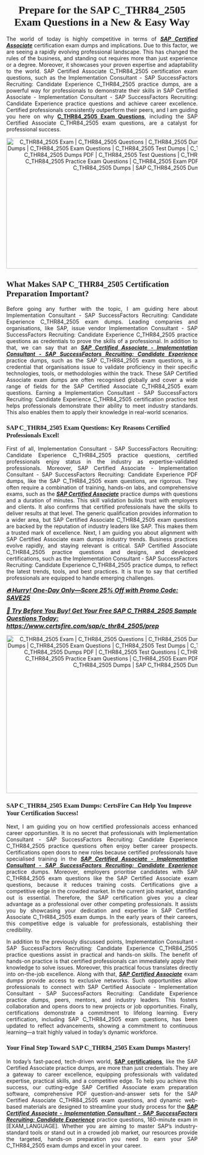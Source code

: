 <h1 style="text-align: center;"><strong><span style="display:block; color:#Black; "><span style="font-family:Times New Roman,Times,serif;">Prepare for the SAP C_THR84_2505 Exam Questions in a New & Easy Way</span></span></strong></h1>

<p style="text-align:justify">The world of today is highly competitive in terms of <u><em><strong>SAP Certified Associate</strong></em></u> certification exam dumps and implications. Due to this factor, we are seeing a rapidly evolving professional landscape. This has changed the rules of the business, and standing out requires more than just experience or a degree. Moreover, it showcases your proven expertise and adaptability to the world. SAP Certified Associate C_THR84_2505 certification exam questions, such as the Implementation Consultant - SAP SuccessFactors Recruiting: Candidate Experience C_THR84_2505 practice dumps, are a powerful way for professionals to demonstrate their skills in SAP Certified Associate - Implementation Consultant - SAP SuccessFactors Recruiting: Candidate Experience practice questions and achieve career excellence. Certified professionals consistently outperform their peers, and I am guiding you here on why <strong><a href="https://www.certsfire.com/sap/c_thr84_2505/prep">C_THR84_2505 Exam Questions</a></strong>, including the SAP Certified Associate C_THR84_2505 exam questions, are a catalyst for professional success.</p>

<p style="text-align: center;"><img alt="C_THR84_2505 Exam | C_THR84_2505 Questions | C_THR84_2505 Dumps | C_THR84_2505 Exam Dumps | C_THR84_2505 Exam Questions | C_THR84_2505 Test Dumps | C_THR84_2505 PDF Questions | C_THR84_2505 Dumps PDF | C_THR84_2505 Test Questions | C_THR84_2505 Braindumps | C_THR84_2505 Practice Exam Questions | C_THR84_2505 Exam PDF Questions | CertsFire C_THR84_2505 Dumps | SAP C_THR84_2505 Dumps" src="https://i.ibb.co/PGrN2dBj/certs5.jpg" style="width: 700px; height: 344px;" /></p>

<h2><strong><span style="display:block; color:#Black; "><span style="font-family:Times New Roman,Times,serif;">What Makes SAP C_THR84_2505 Certification Preparation Important? </span></span></strong></h2>

<p style="text-align:justify">Before going any further with the topic, I am guiding here about Implementation Consultant - SAP SuccessFactors Recruiting: Candidate Experience C_THR84_2505 exam dumps. Leading companies and organisations, like SAP, issue vendor Implementation Consultant - SAP SuccessFactors Recruiting: Candidate Experience C_THR84_2505 practice questions as credentials to prove the skills of a professional. In addition to that, we can say that an <u><em><strong>SAP Certified Associate - Implementation Consultant - SAP SuccessFactors Recruiting: Candidate Experience</strong></em></u> practice dumps, such as the SAP C_THR84_2505 exam questions, is a credential that organisations issue to validate proficiency in their specific technologies, tools, or methodologies within the track. These SAP Certified Associate exam dumps are often recognised globally and cover a wide range of fields for the SAP Certified Associate C_THR84_2505 exam questions. Earning a Implementation Consultant - SAP SuccessFactors Recruiting: Candidate Experience C_THR84_2505 certification practice test helps professionals demonstrate their ability to meet industry standards. This also enables them to apply their knowledge in real-world scenarios.</p>

<h3><strong><span style="display:block; color:#Black; "><span style="font-family:Times New Roman,Times,serif;">SAP C_THR84_2505 Exam Questions: Key Reasons Certified Professionals Excel!</span></span></strong></h3>

<p style="text-align:justify">First of all, Implementation Consultant - SAP SuccessFactors Recruiting: Candidate Experience C_THR84_2505 practice questions, certified professionals enjoy status in the industry as expertise-validated professionals. Moreover, SAP Certified Associate - Implementation Consultant - SAP SuccessFactors Recruiting: Candidate Experience PDF dumps, like the SAP C_THR84_2505 exam questions, are rigorous. They often require a combination of training, hands-on labs, and comprehensive exams, such as the <u><em><strong>SAP Certified Associate</strong></em></u> practice dumps with questions and a duration of minutes. This skill validation builds trust with employers and clients. It also confirms that certified professionals have the skills to deliver results at that level. The generic qualification provides information to a wider area, but SAP Certified Associate C_THR84_2505 exam questions are backed by the reputation of industry leaders like SAP. This makes them a trusted mark of excellence. Next, I am guiding you about alignment with SAP Certified Associate exam dumps industry trends. Business practices evolve rapidly, and staying relevant is critical. SAP Certified Associate C_THR84_2505 practice questions and designs, and developed certifications, such as the Implementation Consultant - SAP SuccessFactors Recruiting: Candidate Experience C_THR84_2505 practice dumps, to reflect the latest trends, tools, and best practices. It is true to say that certified professionals are equipped to handle emerging challenges.</p>

<p><u><span style="font-size:16px;"><strong><em>🔥 Hurry! One-Day Only—Score 25% Off with Promo Code: SAVE25</em></strong></span></u></p>

<p><span style="font-size:16px;"><u><strong><em>📘 Try Before You Buy! Get Your Free SAP C_THR84_2505 Sample Questions Today:</em></strong></u> <strong><em><u><a href="https://www.certsfire.com/sap/c_thr84_2505/prep">https://www.certsfire.com/sap/c_thr84_2505/prep</a></u></em></strong></span></p>

<p style="text-align: center;"><img alt="C_THR84_2505 Exam | C_THR84_2505 Questions | C_THR84_2505 Dumps | C_THR84_2505 Exam Dumps | C_THR84_2505 Exam Questions | C_THR84_2505 Test Dumps | C_THR84_2505 PDF Questions | C_THR84_2505 Dumps PDF | C_THR84_2505 Test Questions | C_THR84_2505 Braindumps | C_THR84_2505 Practice Exam Questions | C_THR84_2505 Exam PDF Questions | CertsFire C_THR84_2505 Dumps | SAP C_THR84_2505 Dumps" src="https://i.ibb.co/Y7vLZbGy/certs6.jpg" style="width: 700px; height: 416px;" /></p>

<h3><strong><span style="display:block; color:#Black; "><span style="font-family:Times New Roman,Times,serif;">SAP C_THR84_2505 Exam Dumps: CertsFire Can Help You Improve Your Certification Success!</span></span></strong></h3>

<p style="text-align:justify">Next, I am guiding you on how certified professionals access enhanced career opportunities. It is no secret that professionals with Implementation Consultant - SAP SuccessFactors Recruiting: Candidate Experience C_THR84_2505 practice questions often enjoy better career prospects. Certifications open doors to new roles because certified professionals have specialised training in the <u><em><strong>SAP Certified Associate - Implementation Consultant - SAP SuccessFactors Recruiting: Candidate Experience</strong></em></u> practice dumps. Moreover, employers prioritise candidates with SAP C_THR84_2505 exam questions like the SAP Certified Associate exam questions, because it reduces training costs. Certifications give a competitive edge in the crowded market. In the current job market, standing out is essential. Therefore, the SAP certification gives you a clear advantage as a professional over other competing professionals. It assists you by showcasing your dedication and expertise in SAP Certified Associate C_THR84_2505 exam dumps. In the early years of their careers, this competitive edge is valuable for professionals, establishing their credibility.</p>

<p style="text-align:justify">In addition to the previously discussed points, Implementation Consultant - SAP SuccessFactors Recruiting: Candidate Experience C_THR84_2505 practice questions assist in practical and hands-on skills. The benefit of hands-on practice is that certified professionals can immediately apply their knowledge to solve issues. Moreover, this practical focus translates directly into on-the-job excellence. Along with that, <u><em><strong>SAP Certified Associate</strong></em></u> exam dumps provide access to exclusive networks. Such opportunities allow professionals to connect with SAP Certified Associate - Implementation Consultant - SAP SuccessFactors Recruiting: Candidate Experience practice dumps, peers, mentors, and industry leaders. This fosters collaboration and opens doors to new projects or job opportunities. Finally, certifications demonstrate a commitment to lifelong learning. Every certification, including SAP C_THR84_2505 exam questions, has been updated to reflect advancements, showing a commitment to continuous learning—a trait highly valued in today’s dynamic workforce.</p>

<h3><strong><span style="display:block; color:#Black; "><span style="font-family:Times New Roman,Times,serif;">Your Final Step Toward SAP C_THR84_2505 Exam Dumps Mastery!</span></span></strong></h3>

<p style="text-align:justify">In today’s fast-paced, tech-driven world, <strong><a href="https://www.certsfire.com/exams/sap">SAP certifications</a></strong>, like the SAP Certified Associate practice dumps, are more than just credentials. They are a gateway to career excellence, equipping professionals with validated expertise, practical skills, and a competitive edge. To help you achieve this success, our cutting-edge SAP Certified Associate exam preparation software, comprehensive PDF question-and-answer sets for the SAP Certified Associate C_THR84_2505 exam questions, and dynamic web-based materials are designed to streamline your study process for the <u><em><strong>SAP Certified Associate - Implementation Consultant - SAP SuccessFactors Recruiting: Candidate Experience</strong></em></u> practice questions, 180-minute exam in [EXAM_LANGUAGE]. Whether you are aiming to master SAP’s industry-standard tools or stand out in a crowded job market, our resources provide the targeted, hands-on preparation you need to earn your SAP C_THR84_2505 exam dumps and excel in your career.</p>
